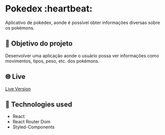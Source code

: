 <h1>Pokedex :heartbeat:</h1> 

Aplicativo de pokédex, aonde é possível obter informações diversas sobre os pokémons.

## 🎯 Objetivo do projeto 

Desenvolver uma aplicação aonde o usuário possa ver informações como movimentos, tipos, peso, etc. dos pokémons.

## 🌐 Live

<a href="https://poke-api-pokedex.vercel.app/" target="_blank">Live Version</a>
&nbsp;

## 🚀 Technologies used

- React
- React Router Dom
- Styled-Components
